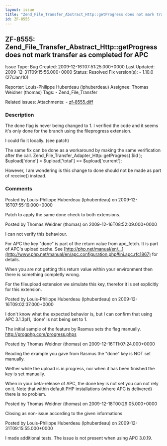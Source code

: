 ```yaml
---
layout: issue
title: "Zend_File_Transfer_Abstract_Http::getProgress does not mark transfer as completed for APC"
id: ZF-8555
---
```


ZF-8555: Zend\_File\_Transfer\_Abstract\_Http::getProgress does not mark transfer as completed for APC
------------------------------------------------------------------------------------------------------

 Issue Type: Bug Created: 2009-12-16T07:51:25.000+0000 Last Updated: 2009-12-31T09:15:56.000+0000 Status: Resolved Fix version(s): - 1.10.0 (27/Jan/10)
 
 Reporter:  Louis-Philippe Huberdeau (lphuberdeau)  Assignee:  Thomas Weidner (thomas)  Tags: - Zend\_File\_Transfer
 
 Related issues: 
 Attachments: - [zf-8555.diff](/issues/secure/attachment/12496/zf-8555.diff)
 
### Description

The done flag is never being changed to 1. I verified the code and it seems it's only done for the branch using the fileprogress extension.

I could fix it locally. (see patch)

The same fix can be done as a workaround by making the same verification after the call. Zend\_File\_Transfer\_Adapter\_Http::getProgress( $id ); $upload['done'] = $upload['total'] == $upload['current'];

However, I am wondering is this change to done should not be made as part of receive() instead.

 

 

### Comments

Posted by Louis-Philippe Huberdeau (lphuberdeau) on 2009-12-16T07:55:19.000+0000

Patch to apply the same done check to both extensions.

 

 

Posted by Thomas Weidner (thomas) on 2009-12-16T08:52:09.000+0000

I can not verify this behaviour.

For APC the key "done" is part of the return value from apc\_fetch. It is part of APC's upload cache. See [http://php.net/manual/en/…](http://www.php.net/manual/en/apc.configuration.php#ini.apc.rfc1867) for details.

When you are not getting this return value within your environment then there is something completly wrong.

For the fileupload extension we simulate this key, therefor it is set explicitly for this extension.

 

 

Posted by Louis-Philippe Huberdeau (lphuberdeau) on 2009-12-16T09:02:37.000+0000

I don't know what the expected behavior is, but I can confirm that using APC 3.1.3pl1, 'done' is not being set to 1.

The initial sample of the feature by Rasmus sets the flag manually. <http://progphp.com/progress.phps>

 

 

Posted by Thomas Weidner (thomas) on 2009-12-16T11:07:24.000+0000

Reading the example you gave from Rasmus the "done" key is NOT set manually.

Wether while the upload is in progress, nor when it has been finished the key is set manually.

When in your beta-release of APC, the done key is not set you can not rely on it. Note that within default PHP installations (where APC is delivered) there is no problem.

 

 

Posted by Thomas Weidner (thomas) on 2009-12-18T00:29:05.000+0000

Closing as non-issue according to the given informations

 

 

Posted by Louis-Philippe Huberdeau (lphuberdeau) on 2009-12-31T09:15:55.000+0000

I made additional tests. The issue is not present when using APC 3.0.19.

 

 
